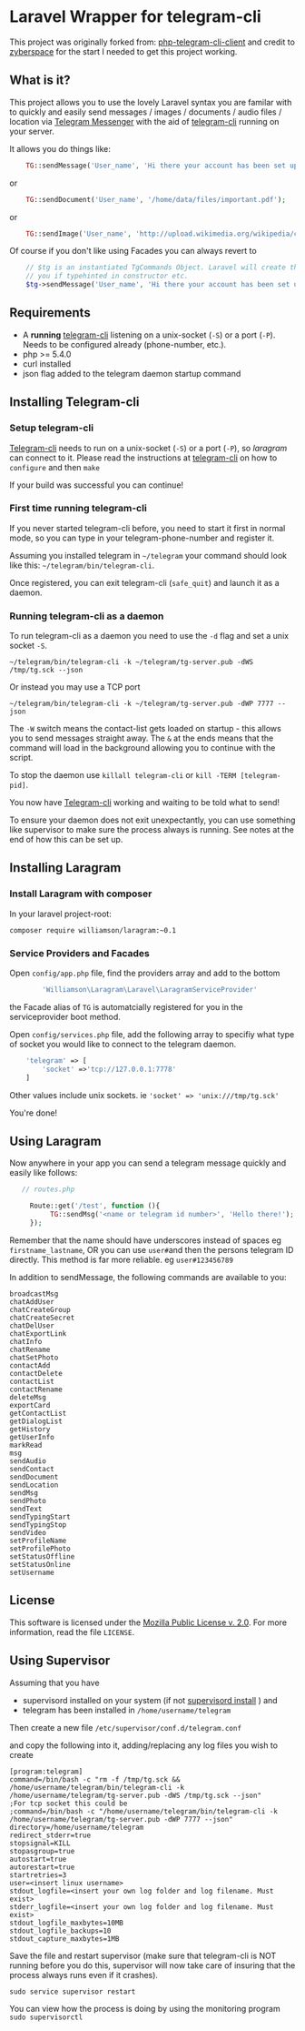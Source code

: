 Laravel Wrapper for telegram-cli 
==============================

This project was originally forked from: [php-telegram-cli-client](https://github.com/zyberspace/php-telegram-cli-client) and credit to [zyberspace](https://github.com/zyberspace) for the start I needed to get this project working.


What is it?
------------
This project allows you to use the lovely Laravel syntax you are familar with to quickly and easily send messages / images / documents / audio files / location via [Telegram Messenger](https://telegram.org) with the aid of [telegram-cli](https://github.com/vysheng/tg/) running on your server.

It allows you do things like:

```php
	TG::sendMessage('User_name', 'Hi there your account has been set up! Thanks!');
```  

or

```php
	TG::sendDocument('User_name', '/home/data/files/important.pdf');
```

or

```php
	TG::sendImage('User_name', 'http://upload.wikimedia.org/wikipedia/commons/1/16/HDRI_Sample_Scene_Balls_(JPEG-HDR).jpg');
```  


Of course if you don't like using Facades you can always revert to

```php
	// $tg is an instantiated TgCommands Object. Laravel will create this out of the IOC container for
	// you if typehinted in constructor etc. 
	$tg->sendMessage('User_name', 'Hi there your account has been set up! Thanks!');
```


Requirements
------------
 - A **running** [telegram-cli](https://github.com/vysheng/tg/) listening on a unix-socket (`-S`) or a port (`-P`). Needs to be configured already (phone-number, etc.).
 - php >= 5.4.0
 - curl installed
 - json flag added to the telegram daemon startup command

Installing Telegram-cli
-----------------------

### Setup telegram-cli ###
[Telegram-cli](https://github.com/vysheng/tg/) needs to run on a unix-socket (`-S`) or a port (`-P`), so *laragram* can connect to it. Please read the instructions at [telegram-cli](https://github.com/vysheng/tg/) on how to `configure` and then `make`

If your build was successful you can continue!


### First time running telegram-cli ###
If you never started telegram-cli before, you need to start it first in normal mode, so you can type in your telegram-phone-number and register it.

Assuming you installed telegram in `~/telegram` your command should look like this:
`~/telegram/bin/telegram-cli`.

Once registered, you can exit telegram-cli (`safe_quit`) and launch it as a daemon. 
  
### Running telegram-cli as a daemon ###
To run telegram-cli as a daemon you need to use the `-d` flag and set a unix socket `-S`. 

```shell
~/telegram/bin/telegram-cli -k ~/telegram/tg-server.pub -dWS /tmp/tg.sck --json
```
Or instead you may use a TCP port
```
~/telegram/bin/telegram-cli -k ~/telegram/tg-server.pub -dWP 7777 --json
```

The `-W` switch means the contact-list gets loaded on startup - this allows you to send messages straight away. The `&` at the ends means that the command will load in the background allowing you to continue with the script.

To stop the daemon use `killall telegram-cli` or `kill -TERM [telegram-pid]`.

You now have [Telegram-cli](https://github.com/vysheng/tg/) working and waiting to be told what to send! 


To ensure your daemon does not exit unexpectantly, you can use something like supervisor to make sure the process always is running. See notes at the end of how this can be set up.



Installing Laragram
-----

### Install Laragram with composer ###
In your laravel project-root:

```shell
composer require williamson/laragram:~0.1
```

### Service Providers and Facades ###
Open `config/app.php` file, find the providers array and add to the bottom

```php
        'Williamson\Laragram\Laravel\LaragramServiceProvider'
```

the Facade alias of `TG` is automatcially registered for you in the serviceprovider boot method.

Open `config/services.php` file, add the following array to specifiy what type of socket you would like to connect to the
telegram daemon.

```php
    'telegram' => [
        'socket' =>'tcp://127.0.0.1:7778'
    ]
```
Other values include unix sockets. ie `'socket' => 'unix:///tmp/tg.sck'`

You're done!


Using Laragram
---------------

Now anywhere in your app you can send a telegram message quickly and easily like follows:

```php
   // routes.php

     Route::get('/test', function (){
          TG::sendMsg('<name or telegram id number>', 'Hello there!');
     });
```

Remember that the name should have underscores instead of spaces eg `firstname_lastname`, OR you can use `user#`and then the persons telegram ID directly.  This method is far more reliable. eg `user#123456789`


In addition to sendMessage, the following commands are available to you:
```
broadcastMsg
chatAddUser
chatCreateGroup
chatCreateSecret
chatDelUser
chatExportLink
chatInfo
chatRename
chatSetPhoto
contactAdd
contactDelete
contactList
contactRename
deleteMsg
exportCard
getContactList
getDialogList
getHistory
getUserInfo
markRead
msg
sendAudio
sendContact
sendDocument
sendLocation
sendMsg
sendPhoto
sendText
sendTypingStart
sendTypingStop
sendVideo
setProfileName
setProfilePhoto
setStatusOffline
setStatusOnline
setUsername
```

License
-------
This software is licensed under the [Mozilla Public License v. 2.0](http://mozilla.org/MPL/2.0/). For more information, read the file `LICENSE`.




Using Supervisor
-------

Assuming that you have 

- supervisord installed on your system (if not [supervisord install](http://supervisord.org/installing.html) ) and 
- telegram has been installed in `/home/username/telegram`

Then create a new file `/etc/supervisor/conf.d/telegram.conf`

and copy the following into it, adding/replacing any log files you wish to create
```shell
[program:telegram]
command=/bin/bash -c "rm -f /tmp/tg.sck && /home/username/telegram/bin/telegram-cli -k /home/username/telegram/tg-server.pub -dWS /tmp/tg.sck --json"
;For tcp socket this could be
;command=/bin/bash -c "/home/username/telegram/bin/telegram-cli -k /home/username/telegram/tg-server.pub -dWP 7777 --json"
directory=/home/username/telegram
redirect_stderr=true
stopsignal=KILL
stopasgroup=true
autostart=true
autorestart=true
startretries=3
user=<insert linux username>
stdout_logfile=<insert your own log folder and log filename. Must exist>
stderr_logfile=<insert your own log folder and log filename. Must exist>
stdout_logfile_maxbytes=10MB
stdout_logfile_backups=10
stdout_capture_maxbytes=1MB
```

Save the file and restart supervisor (make sure that telegram-cli is NOT running before you do this, supervisor will now take care of insuring that the process always runs even if it crashes).

```shell
sudo service supervisor restart
```

You can view how the process is doing by using the monitoring program ```sudo supervisorctl```